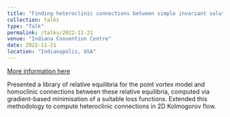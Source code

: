 ```yaml
---
title: "Finding heteroclinic connections between simple invariant solutions using automatic differentiation"
collection: talks
type: "Talk"
permalink: /talks/2022-11-21
venue: "Indiana Convention Centre"
date: 2022-11-21
location: "Indianapolis, USA"
---
```


[More information here](https://meetings.aps.org/Meeting/DFD22/Session/T21.5)

Presented a library of relative equilibria for the point vortex model and homoclinic connections between these relative equilibria, computed via gradient-based minimisation of a suitable loss functions. Extended this methodology to compute heteroclinic connections in 2D Kolmogorov flow.
